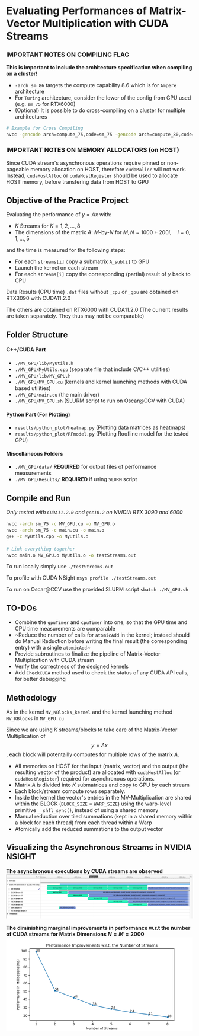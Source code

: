 # Evaluating Performances of Matrix-Vector Multiplication with CUDA Streams

### IMPORTANT NOTES ON COMPILING FLAG
**This is important to include the architecture specification when compiling on a cluster!**
- `-arch sm_86` targets the compute capability 8.6 which is for `Ampere` architecture
- For `Turing` architecture, consider the lower of the config from GPU used (e.g. `sm_75` for RTX6000)
- (Optional) It is possible to do cross-compiling on a cluster for multiple architectures

```bash
# Example for Cross Compiling
nvcc -gencode arch=compute_75,code=sm_75 -gencode arch=compute_80,code=sm_80 -c *.cu -o *.o
```

### IMPORTANT NOTES ON MEMORY ALLOCATORS (on HOST)
Since CUDA stream's asynchronous operations require pinned or non-pageable memory allocation on HOST, therefore `cudaMalloc` will not work. Instead, `cudaHostAlloc` or `cudaHostRegister` should be used to allocate HOST memory, before transfering data from HOST to GPU


## Objective of the Practice Project
Evaluating the performance of $y = Ax$ with:
- $K$ Streams for $K = 1, 2, \dots, 8$
- The dimensions of the matrix $A$: $M$-by-$N$ for $M,N = 1000 + 200i,\quad i = 0, 1, \dots, 5$

and the time is measured for the following steps:
- For each `streams[i]` copy a submatrix `A_sub[i]` to GPU
- Launch the kernel on each stream
- For each `streams[i]` copy the corresponding (partial) result of $y$ back to CPU

Data Results (CPU time) `.dat` files without `_cpu` or `_gpu` are obtained on RTX3090 with CUDA11.2.0

The others are obtained on RTX6000 with CUDA11.2.0 (The current results are taken separately. They thus may not be comparable)


## Folder Structure
#### C++/CUDA Part
- `./MV_GPU/lib/MyUtils.h`
- `./MV_GPU/MyUtils.cpp` (separate file that include C/C++ utilities)
- `./MV_GPU/lib/MV_GPU.h`
- `./MV_GPU/MV_GPU.cu` (kernels and kernel launching methods with CUDA based utilities)
- `./MV_GPU/main.cu` (the main driver)
- `./MV_GPU/MV_GPU.sh` (SLURM script to run on Oscar@CCV with CUDA)

#### Python Part (For Plotting)
- `results/python_plot/heatmap.py` (Plotting data matrices as heatmaps)
- `results/python_plot/RFmodel.py` (Plotting Roofline model for the tested GPU)

#### Miscellaneous Folders
- `./MV_GPU/data/` **REQUIRED** for output files of performance measurements
- `./MV_GPU/Results/` **REQUIRED** if using `SLURM` script 

## Compile and Run
*Only tested with `CUDA11.2.0` and `gcc10.2` on NVIDIA RTX 3090 and 6000*


```bash
nvcc -arch sm_75 -c MV_GPU.cu -o MV_GPU.o
nvcc -arch sm_75 -c main.cu -o main.o
g++ -c MyUtils.cpp -o MyUtils.o

# Link everything together
nvcc main.o MV_GPU.o MyUtils.o -o testStreams.out
```

To run locally simply use
`./testStreams.out`

To profile with CUDA NSight
`nsys profile ./testStreams.out`

To run on Oscar@CCV use the provided SLURM script
`sbatch ./MV_GPU.sh`

## TO-DOs
- Combine the `gpuTimer` and `cpuTimer` into one, so that the GPU time and CPU time measurements are comparable
- ~Reduce the number of calls for `atomicAdd` in the kernel; instead should do Manual Reduction before writing the final result (the corresponding entry) with a single `atomicAdd`~
- Provide subroutines to finalize the pipeline of Matrix-Vector Multiplication with CUDA stream
- Verify the correctness of the designed kernels
- Add `CheckCUDA` method used to check the status of any CUDA API calls, for better debugging 

## Methodology 
As in the kernel `MV_KBlocks_kernel` and the kernel launching method `MV_KBlocks` in `MV_GPU.cu`

Since we are using $K$ streams/blocks to take care of the Matrix-Vector Multiplication of $$y = Ax$$, each block will potentailly computes for multiple rows of the matrix $A$.
- All memories on HOST for the input (matrix, vector) and the output (the resulting vector of the product) are allocated with `cudaHostAlloc` (or `cudaHostRegister`) required for asynchronous operations.
- Matrix $A$ is divided into $K$ submatrices and copy to GPU by each stream
- Each block/stream compute rows separately.
- Inside the kernel the vector's entries in the MV-Multiplication are shared within the BLOCK (`BLOCK_SIZE` = `WARP_SIZE`) using the warp-level primitive `__shfl_sync()`, instead of using a shared memory
- Manual reduction over tiled summations (kept in a shared memory within a block for each thread) from each thread within a Warp
- Atomically add the reduced summations to the output vector

## Visualizing the Asynchronous Streams in NVIDIA NSIGHT
**The asynchronous executions by CUDA streams are observed**
![Stair-wise Asynchronous Executions](results/pix/stream0.png?raw=true "Title") 

**The diminishing marginal improvements in performance w.r.t the number of CUDA streams for Matrix Dimensions $N=M=2000$**
![Diminishing Marginal Improvements](results/pix/TimevsStreams.png?raw=true "Title")

